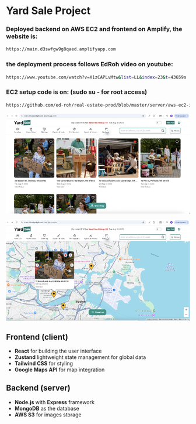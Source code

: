 # Yard Sale Project

### Deployed backend on AWS EC2 and frontend on Amplify, the website is: 
```bash 
https://main.d3swfgw9g8qaed.amplifyapp.com 
```

### the deployment process follows EdRoh video on youtube:
```bash 
https://www.youtube.com/watch?v=X1zCAPLvMtw&list=LL&index=23&t=43659s
```
### EC2 setup code is on: (sudo su - for root access)
``` bash
https://github.com/ed-roh/real-estate-prod/blob/master/server/aws-ec2-instructions.md
```
![yard sale home list](client/public/home-list.png)

![yard sale home map](client/public/home-map.png)

## Frontend (client)
- **React** for building the user interface  
- **Zustand** lightweight state management for global data  
- **Tailwind CSS** for styling  
- **Google Maps API** for map integration  

## Backend (server)
- **Node.js** with **Express** framework  
- **MongoDB** as the database  
- **AWS S3** for images storage  



